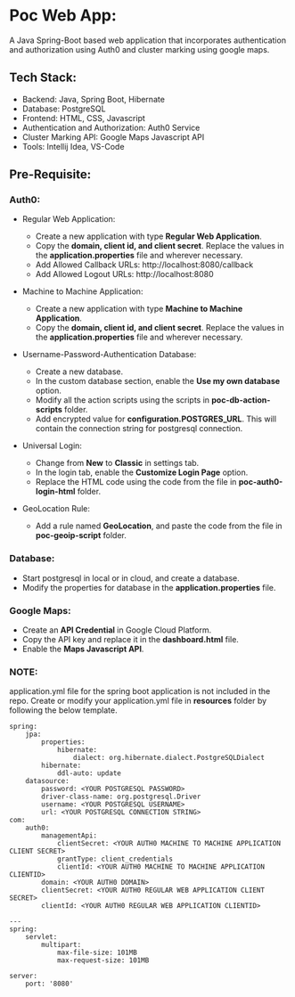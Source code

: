 # Poc Web App:

A Java Spring-Boot based web application that incorporates authentication and authorization using Auth0 and cluster marking using google maps.

## Tech Stack:

- Backend: Java, Spring Boot, Hibernate
- Database: PostgreSQL
- Frontend: HTML, CSS, Javascript
- Authentication and Authorization: Auth0 Service
- Cluster Marking API: Google Maps Javascript API
- Tools: Intellij Idea, VS-Code

## Pre-Requisite:

### Auth0:

- Regular Web Application:

    - Create a new application with type **Regular Web Application**.
    - Copy the **domain, client id, and client secret**. Replace the values in the **application.properties** file and wherever necessary.
    - Add Allowed Callback URLs: http<span></span>://localhost:8080/callback
    - Add Allowed Logout URLs: http<span></span>://localhost:8080

- Machine to Machine Application:

    - Create a new application with type **Machine to Machine Application**.
    - Copy the **domain, client id, and client secret**. Replace the values in the **application.properties** file and wherever necessary.

- Username-Password-Authentication Database:

    - Create a new database.
    - In the custom database section, enable the **Use my own database** option.
    - Modify all the action scripts using the scripts in **poc-db-action-scripts** folder.
    - Add encrypted value for **configuration.POSTGRES_URL**. This will contain the connection string for postgresql connection.

- Universal Login:

    - Change from **New** to **Classic** in settings tab.
    - In the login tab, enable the **Customize Login Page** option.
    - Replace the HTML code using the code from the file in **poc-auth0-login-html** folder.

- GeoLocation Rule:

    - Add a rule named **GeoLocation**, and paste the code from the file in **poc-geoip-script** folder.

### Database:

- Start postgresql in local or in cloud, and create a database.
- Modify the properties for database in the **application.properties** file.

### Google Maps:

- Create an **API Credential** in Google Cloud Platform.
- Copy the API key and replace it in the **dashboard.html** file.
- Enable the **Maps Javascript API**.

### NOTE:

application.yml file for the spring boot application is not included in the repo. Create or modify your application.yml file in **resources** folder by following the below template.

```
spring:
    jpa:
        properties:
            hibernate:
                dialect: org.hibernate.dialect.PostgreSQLDialect
        hibernate:
            ddl-auto: update
    datasource:
        password: <YOUR POSTGRESQL PASSWORD>
        driver-class-name: org.postgresql.Driver
        username: <YOUR POSTGRESQL USERNAME>
        url: <YOUR POSTGRESQL CONNECTION STRING>
com:
    auth0:
        managementApi:
            clientSecret: <YOUR AUTH0 MACHINE TO MACHINE APPLICATION CLIENT SECRET>
            grantType: client_credentials
            clientId: <YOUR AUTH0 MACHINE TO MACHINE APPLICATION CLIENTID>
        domain: <YOUR AUTH0 DOMAIN>
        clientSecret: <YOUR AUTH0 REGULAR WEB APPLICATION CLIENT SECRET>
        clientId: <YOUR AUTH0 REGULAR WEB APPLICATION CLIENTID>

---
spring:
    servlet:
        multipart:
            max-file-size: 101MB
            max-request-size: 101MB

server:
    port: '8080'
```
